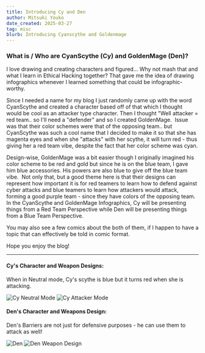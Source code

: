 ```yaml
---
title: Introducing Cy and Den
author: Mitsuki Youko
date_created: 2025-03-27
tag: misc
blurb: Introducing Cyanscythe and Goldenmage
---
```


### What is / Who are CyanScythe (Cy) and GoldenMage (Den)?

I love drawing and creating characters and figured... Why not mash that and what I learn in Ethical Hacking together?
That gave me the idea of drawing infographics whenever I learned something that could be infographic-worthy.
 
Since I needed a name for my blog I just randomly came up with the word CyanScythe and created a character based off of that which I thought would be cool as an attacker type character. Then I thought "Well attacker = red team.. so I'll need a "defender" and so I created GoldenMage.
​
Issue was that their color schemes were that of the opposing team.. but CyanScythe was such a cool name that I decided to make it so that she has magenta eyes and when she "attacks" with her scythe, it will turn red - thus giving her a red team vibe, despite the fact that her color scheme was cyan.
 
Design-wise, GoldenMage was a bit easier though I originally imagined his color scheme to be red and gold but since he is on the blue team, I gave him blue accessories. His powers are also blue to give off the blue team vibe.
​
Not only that, but a good theme here is that their designs can represent how important it is for red teamers to learn how to defend against cyber attacks and blue teamers to learn how attackers would attack, forming a good purple team - since they have colors of the opposing team.
​
In the CyanScythe and GoldenMage Infographics, Cy will be presenting things from a Red Team Perspective while Den will be presenting things from a Blue Team Perspective.

You may also see a few comics about the both of them, if I happen to have a topic that can effectively be told in comic format.

Hope you enjoy the blog!

---

#### Cy's Character and Weapon Designs:

When in Neutral mode, Cy's scythe is blue but it turns red when she is attacking.

![Cy Neutral Mode](assets/content/IntroCyAndDen/img/Cy%20Neutral%20Mode.jpg)
![Cy Attacker Mode](assets/content/IntroCyAndDen/img/Cy%20Attacker%20Mode.jpg)

#### Den's Character and Weapons Design:

Den's Barriers are not just for defensive purposes - he can use them to attack as well!

![Den](assets/content/IntroCyAndDen/img/Den.jpg)
![Den Weapon Design](assets/content/IntroCyAndDen/img/Den%20Weapons%20Design.png)
